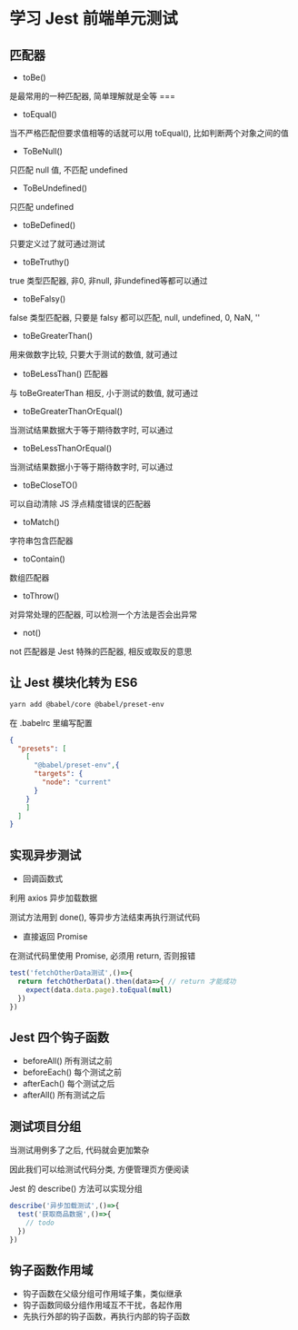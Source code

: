 # 学习 Jest 前端单元测试

## 匹配器

- toBe()

是最常用的一种匹配器, 简单理解就是全等 === 

- toEqual()

当不严格匹配但要求值相等的话就可以用 toEqual(), 比如判断两个对象之间的值

- ToBeNull()

只匹配 null 值, 不匹配 undefined 

- ToBeUndefined()

只匹配 undefined

- toBeDefined()

只要定义过了就可通过测试

- toBeTruthy()

true 类型匹配器, 非0, 非null, 非undefined等都可以通过

- toBeFalsy()

false 类型匹配器, 只要是 falsy 都可以匹配, null, undefined, 0, NaN, ''

- toBeGreaterThan()

用来做数字比较, 只要大于测试的数值, 就可通过

- toBeLessThan() 匹配器

与 toBeGreaterThan 相反, 小于测试的数值, 就可通过

- toBeGreaterThanOrEqual()

当测试结果数据大于等于期待数字时, 可以通过

- toBeLessThanOrEqual()

当测试结果数据小于等于期待数字时, 可以通过

- toBeCloseTO()

可以自动清除 JS 浮点精度错误的匹配器

- toMatch()

字符串包含匹配器

- toContain()

数组匹配器

- toThrow()

对异常处理的匹配器, 可以检测一个方法是否会出异常

- not()

not 匹配器是 Jest 特殊的匹配器, 相反或取反的意思

## 让 Jest 模块化转为 ES6

```bash
yarn add @babel/core @babel/preset-env
```

在 .babelrc 里编写配置

```json
{
  "presets": [
    [
      "@babel/preset-env",{
      "targets": {
        "node": "current"
      }
    }
    ]
  ]
}
```

## 实现异步测试

- 回调函数式

利用 axios 异步加载数据

测试方法用到 done(), 等异步方法结束再执行测试代码

- 直接返回 Promise

在测试代码里使用 Promise, 必须用 return, 否则报错

```js
test('fetchOtherData测试',()=>{
  return fetchOtherData().then(data=>{ // return 才能成功
    expect(data.data.page).toEqual(null)
  })
})
```

## Jest 四个钩子函数

- beforeAll() 所有测试之前
- beforeEach() 每个测试之前
- afterEach() 每个测试之后
- afterAll() 所有测试之后

## 测试项目分组

当测试用例多了之后, 代码就会更加繁杂

因此我们可以给测试代码分类, 方便管理页方便阅读

Jest 的 describe() 方法可以实现分组

```js
describe('异步加载测试',()=>{
  test('获取商品数据',()=>{
    // todo 
  })
})
```

## 钩子函数作用域

- 钩子函数在父级分组可作用域子集，类似继承
- 钩子函数同级分组作用域互不干扰，各起作用
- 先执行外部的钩子函数，再执行内部的钩子函数



